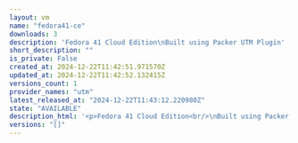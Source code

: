 ```yaml
---
layout: vm
name: "fedora41-ce"
downloads: 3
description: 'Fedora 41 Cloud Edition\nBuilt using Packer UTM Plugin'
short_description: ""
is_private: False
created_at: 2024-12-22T11:42:51.971570Z
updated_at: 2024-12-22T11:42:52.132415Z
versions_count: 1
provider_names: "utm"
latest_released_at: "2024-12-22T11:43:12.220980Z"
state: "AVAILABLE"
description_html: '<p>Fedora 41 Cloud Edition<br/>\nBuilt using Packer UTM Plugin</p>\n'
versions: "[]"
---
```

